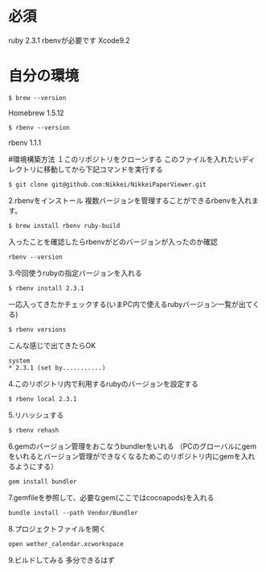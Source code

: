 # 必須
ruby 2.3.1
rbenvが必要です
Xcode9.2

# 自分の環境

```
$ brew --version
```
Homebrew 1.5.12

```
$ rbenv --version
```
rbenv 1.1.1


#環境構築方法
１このリポジトリをクローンする
このファイルを入れたいディレクトリに移動してから下記コマンドを実行する

```
$ git clone git@github.com:Nikkei/NikkeiPaperViewer.git
```

2.rbenvをインストール
複数バージョンを管理することができるrbenvを入れます。
```
$ brew install rbenv ruby-build
```
入ったことを確認したらrbenvがどのバージョンが入ったのか確認
```
rbenv --version
```

3.今回使うrubyの指定バージョンを入れる
```
$ rbenv install 2.3.1
```
一応入ってきたかチェックする(いまPC内で使えるrubyバージョン一覧が出てくる)
```
$ rbenv versions
```
こんな感じで出てきたらOK
```
system
* 2.3.1 (set by...........)
```

4.このリポジトリ内で利用するrubyのバージョンを設定する
```
$ rbenv local 2.3.1
```

5.リハッシュする
```
$ rbenv rehash
```

6.gemのバージョン管理をおこなうbundlerをいれる
（PCのグローバルにgemをいれるとバージョン管理ができなくなるためこのリポジトリ内にgemを入れるようにする）
```
gem install bundler
```

7.gemfileを参照して、必要なgem(ここではcocoapods)を入れる
```
bundle install --path Vendor/Bundler
```

8.プロジェクトファイルを開く
```
open wether_calendar.xcworkspace
```

9.ビルドしてみる
多分できるはず

